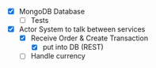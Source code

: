 - [x] MongoDB Database
  - [ ] Tests
- [x] Actor System to talk between services
    - [x] Receive Order & Create Transaction
        - [x] put into DB (REST)
    - [ ] Handle currency